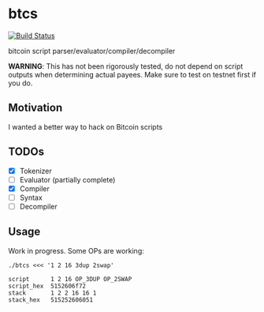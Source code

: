 
# btcs

[![Build Status](https://travis-ci.org/jb55/btcs.svg)](https://travis-ci.org/jb55/btcs)

  bitcoin script parser/evaluator/compiler/decompiler
  
  **WARNING**: This has not been rigorously tested, do not depend on script
  outputs when determining actual payees. Make sure to test on testnet first if
  you do.

## Motivation

  I wanted a better way to hack on Bitcoin scripts

## TODOs

- [X] Tokenizer
- [ ] Evaluator (partially complete)
- [X] Compiler
- [ ] Syntax
- [ ] Decompiler

## Usage

  Work in progress. Some OPs are working:

```
./btcs <<< '1 2 16 3dup 2swap'

script      1 2 16 OP_3DUP OP_2SWAP
script_hex  5152606f72
stack       1 2 2 16 16 1
stack_hex   515252606051
```
